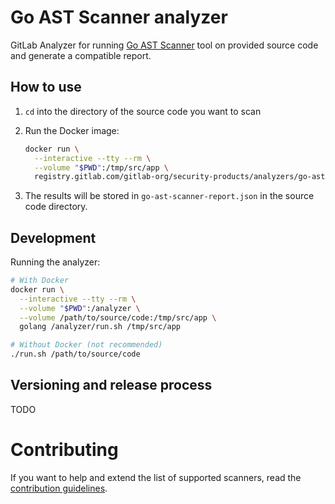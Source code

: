 # Go AST Scanner analyzer

GitLab Analyzer for running [Go AST Scanner](https://github.com/GoASTScanner/gas) tool on provided
source code and generate a compatible report.

## How to use

1. `cd` into the directory of the source code you want to scan
1. Run the Docker image:

    ```sh
    docker run \
      --interactive --tty --rm \
      --volume "$PWD":/tmp/src/app \
      registry.gitlab.com/gitlab-org/security-products/analyzers/go-ast-scanner /tmp/src/app
    ```

1. The results will be stored in `go-ast-scanner-report.json` in the source code directory.

## Development

Running the analyzer:

```sh
# With Docker
docker run \
  --interactive --tty --rm \
  --volume "$PWD":/analyzer \
  --volume /path/to/source/code:/tmp/src/app \
  golang /analyzer/run.sh /tmp/src/app

# Without Docker (not recommended)
./run.sh /path/to/source/code
```

## Versioning and release process

TODO

# Contributing

If you want to help and extend the list of supported scanners, read the
[contribution guidelines](CONTRIBUTING.md).
